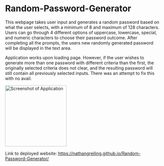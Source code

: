 # Random-Password-Generator
This webpage takes user input and generates a random password based on what the user selects, with a minimum of 8 and maximum of 128 characters.
Users can go through 4 different options of uppercase, lowercase, special, and numeric characters to choose their password outcome.
After completing all the prompts, the users new randomly generated password will be displayed in the text area.

Application works upon loading page. However, if the user wishes to generate more than one password with different criteria than the first, the originally selected criteria does not clear, and the resulting password will still contain all previously selected inputs. There was an attempt to fix this with no avail.

[<img alt="Screenshot of Application" width="200px" src="" />](https://nathangreiling.github.io/Random-Password-Generator/)

Link to deployed website: https://nathangreiling.github.io/Random-Password-Generator/
